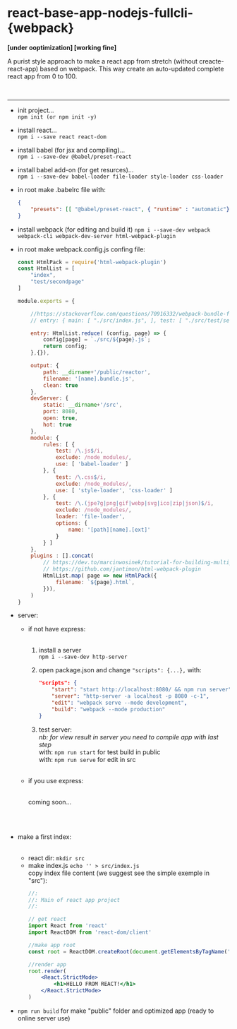 # react-base-app-nodejs-fullcli-{webpack}

<b>[under ooptimization] [working fine]</b>

A purist style approach to make a react app from stretch (without creacte-react-app) based on webpack.
This way create an auto-updated complete react app from 0 to 100.

<br>

---


- init project...<br>
    `npm init (or npm init -y)`<br>

- install react...<br>
    `npm i --save react react-dom`<br>

- install babel (for jsx and compiling)...<br>
    `npm i --save-dev @babel/preset-react`<br>
    
- install babel add-on (for get resurces)...<br>
    `npm i --save-dev babel-loader file-loader style-loader css-loader`<br>

- in root make .babelrc file with:
    ```json
    {
        "presets": [[ "@babel/preset-react", { "runtime" : "automatic"}]]
    }
    ```

- install webpack (for editing and build it)
    `npm i --save-dev webpack webpack-cli webpack-dev-server html-webpack-plugin`<br>

- in root make webpack.config.js confing file:
    ```javascript
    const HtmlPack = require('html-webpack-plugin')
    const HtmlList = [
        "index",
        "test/secondpage"
    ]

    module.exports = {

        //https://stackoverflow.com/questions/70916332/webpack-bundle-files-for-multiple-pages
        // entry: { main: [ "./src/index.js", ], test: [ "./src/test/secondpage.js", ], },

        entry: HtmlList.reduce( (config, page) => {
            config[page] = `./src/${page}.js`;
            return config;
        },{}),

        output: {
            path: __dirname+'/public/reactor',
            filename: '[name].bundle.js',
            clean: true
        },
        devServer: {
            static: __dirname+'/src',
            port: 8080,
            open: true,
            hot: true
        },
        module: {
            rules: [ {
                test: /\.js$/i,
                exclude: /node_modules/,
                use: [ 'babel-loader' ]
            }, {
                test: /\.css$/i,
                exclude: /node_modules/,
                use: [ 'style-loader', 'css-loader' ]
            }, {
                test: /\.(jpe?g|png|gif|webp|svg|ico|zip|json)$/i,
                exclude: /node_modules/,
                loader: 'file-loader',
                options: {
                    name: '[path][name].[ext]'
                }
            } ]
        },
        plugins : [].concat(
            // https://dev.to/marcinwosinek/tutorial-for-building-multipage-website-with-webpack-4gdk
            // https://github.com/jantimon/html-webpack-plugin
            HtmlList.map( page => new HtmlPack({
                filename: `${page}.html`,
            })),
        )
    }
    ```

- server:

  - if not have express:<br><br>

    1. install a server<br>
        `npm i --save-dev http-server`<br>

    2. open package.json and change `"scripts": {...},` with:<br>
        ```json
        "scripts": {
            "start": "start http://localhost:8080/ && npm run server",
            "server": "http-server -a localhost -p 8080 -c-1",
            "edit": "webpack serve --mode development",
            "build": "webpack --mode production"
        }
        ```

    3. test server:<br>
	_nb: for view result in server you need to compile app with last step_<br>
        with: `npm run start` for test build in public<br>
        with: `npm run serve` for edit in src<br><br>


  - if you use express:<br><br>

	coming soon...

<br><br>
- make a first index:<br><br>
  - react dir: `mkdir src`<br>
  - make index.js `echo '' > src/index.js`<br>
    copy index file content (we suggest see the simple exemple in "src"):<br>
    ```jsx
    //:
    //: Main of react app project
    //:

    // get react
    import React from 'react'
    import ReactDOM from 'react-dom/client'

    //make app root
    const root = ReactDOM.createRoot(document.getElementsByTagName('div')[0])

    //render app
    root.render(
        <React.StrictMode>
            <h1>HELLO FROM REACT!</h1>
        </React.StrictMode>
    )
    ```

- `npm run build` for make "public" folder and optimized app (ready to online server use)

